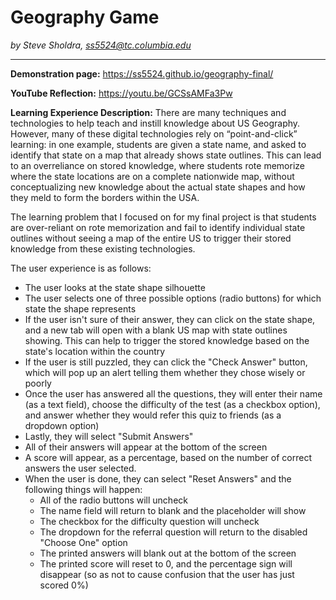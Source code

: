 # Geography Game
*by Steve Sholdra, ss5524@tc.columbia.edu*

---
**Demonstration page:** https://ss5524.github.io/geography-final/

**YouTube Reflection:** https://youtu.be/GCSsAMFa3Pw

**Learning Experience Description:** 
There are many techniques and technologies to help teach and instill knowledge about US Geography. However, many of these digital technologies rely on “point-and-click” learning: in one example, students are given a state name, and asked to identify that state on a map that already shows state outlines. This can lead to an overreliance on stored knowledge, where students rote memorize where the state locations are on a complete nationwide map, without conceptualizing new knowledge about the actual state shapes and how they meld to form the borders within the USA.

The learning problem that I focused on for my final project is that students are over-reliant on rote memorization and fail to identify individual state outlines without seeing a map of the entire US to trigger their stored knowledge from these existing technologies.

The user experience is as follows:
* The user looks at the state shape silhouette 
* The user selects one of three possible options (radio buttons) for which state the shape represents
* If the user isn't sure of their answer, they can click on the state shape, and a new tab will open with a blank US map with state outlines showing. This can help to trigger the stored knowledge based on the state's location within the country
* If the user is still puzzled, they can click the "Check Answer" button, which will pop up an alert telling them whether they chose wisely or poorly
* Once the user has answered all the questions, they will enter their name (as a text field), choose the difficulty of the test (as a checkbox option), and answer whether they would refer this quiz to friends (as a dropdown option)
* Lastly, they will select "Submit Answers"
* All of their answers will appear at the bottom of the screen
* A score will appear, as a percentage, based on the number of correct answers the user selected.
* When the user is done, they can select "Reset Answers" and the following things will happen:
    * All of the radio buttons will uncheck 
    * The name field will return to blank and the placeholder will show
    * The checkbox for the difficulty question will uncheck
    * The dropdown for the referral question will return to the disabled "Choose One" option
    * The printed answers will blank out at the bottom of the screen
    * The printed score will reset to 0, and the percentage sign will disappear (so as not to cause confusion that the user has just scored 0%)

